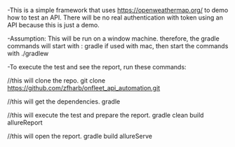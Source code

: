 -This is a simple framework that uses https://openweathermap.org/ to demo how to test an API. 
There will be no real authentication with token using an API because this is just a demo.

-Assumption: This will be run on a window machine. therefore,
the gradle commands will start with : gradle
if used with mac, then start the commands with ./gradlew

-To execute the test and see the report, run these commands:

//this will clone the repo.
git clone https://github.com/zfharb/onfleet_api_automation.git

//this will get the dependencies.
gradle

//this will execute the test and prepare the report.
gradle clean build allureReport

//this will open the report.
gradle build allureServe